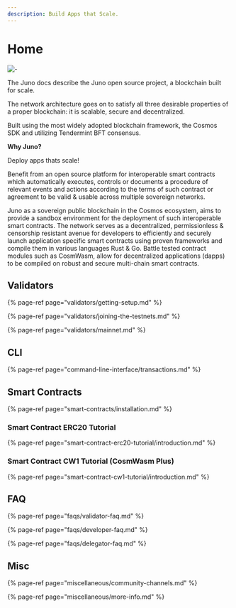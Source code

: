```yaml
---
description: Build Apps that Scale.
---
```


# Home

![-](https://user-images.githubusercontent.com/79812965/129795919-4a521d03-26ea-4cfe-a153-82658cbd2923.png)

The Juno docs describe the Juno open source project, a blockchain built for scale.

The network architecture goes on to satisfy all three desirable properties of a proper blockchain: it is scalable, secure and decentralized.

Built using the most widely adopted blockchain framework, the Cosmos SDK and utilizing Tendermint BFT consensus.

**Why Juno?**

Deploy apps thats scale!

Benefit from an open source platform for interoperable smart contracts which automatically executes, controls or documents a procedure of relevant events and actions according to the terms of such contract or agreement to be valid & usable across multiple sovereign networks.

Juno as a sovereign public blockchain in the Cosmos ecosystem, aims to provide a sandbox environment for the deployment of such interoperable smart contracts. The network serves as a decentralized, permissionless & censorship resistant avenue for developers to efficiently and securely launch application specific smart contracts using proven frameworks and compile them in various languages Rust & Go. Battle tested contract modules such as CosmWasm, allow for decentralized applications \(dapps\) to be compiled on robust and secure multi-chain smart contracts.

## Validators

{% page-ref page="validators/getting-setup.md" %}

{% page-ref page="validators/joining-the-testnets.md" %}

{% page-ref page="validators/mainnet.md" %}

## CLI

{% page-ref page="command-line-interface/transactions.md" %}

## Smart Contracts

{% page-ref page="smart-contracts/installation.md" %}

### Smart Contract ERC20 Tutorial

{% page-ref page="smart-contract-erc20-tutorial/introduction.md" %}

### Smart Contract CW1 Tutorial \(CosmWasm Plus\)

{% page-ref page="smart-contract-cw1-tutorial/introduction.md" %}

## FAQ

{% page-ref page="faqs/validator-faq.md" %}

{% page-ref page="faqs/developer-faq.md" %}

{% page-ref page="faqs/delegator-faq.md" %}

## Misc

{% page-ref page="miscellaneous/community-channels.md" %}

{% page-ref page="miscellaneous/more-info.md" %}

